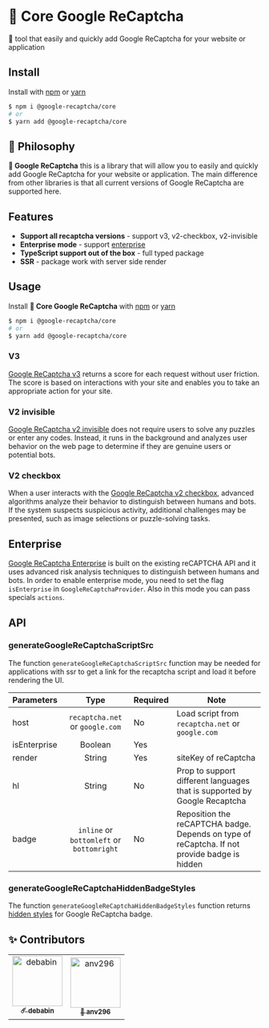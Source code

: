 # 🔑 Core Google ReCaptcha

🔑 tool that easily and quickly add Google ReCaptcha for your website or application

## Install

Install with [npm](https://www.npmjs.com/) or [yarn](https://yarnpkg.com/)

```bash
$ npm i @google-recaptcha/core
# or
$ yarn add @google-recaptcha/core
```

## 🦉 Philosophy

**🔑 Google ReCaptcha** this is a library that will allow you to easily and quickly add Google ReCaptcha for your website or application. The main difference from other libraries is that all current versions of Google ReCaptcha are supported here.

## Features

- **Support all recaptcha versions** - support v3, v2-checkbox, v2-invisible
- **Enterprise mode** - support [enterprise](https://cloud.google.com/recaptcha-enterprise/docs/overview)
- **TypeScript support out of the box** - full typed package
- **SSR** - package work with server side render

## Usage

Install **🔑 Core Google ReCaptcha** with [npm](https://www.npmjs.com/) or [yarn](https://yarnpkg.com/)

```bash
$ npm i @google-recaptcha/core
# or
$ yarn add @google-recaptcha/core
```

### V3

[Google ReCaptcha v3](https://developers.google.com/recaptcha/docs/v3) returns a score for each request without user friction. The score is based on interactions with your site and enables you to take an appropriate action for your site.

### V2 invisible

[Google ReCaptcha v2 invisible](https://developers.google.com/recaptcha/docs/display) does not require users to solve any puzzles or enter any codes. Instead, it runs in the background and analyzes user behavior on the web page to determine if they are genuine users or potential bots.

### V2 checkbox

When a user interacts with the [Google ReCaptcha v2 checkbox](https://developers.google.com/recaptcha/docs/display), advanced algorithms analyze their behavior to distinguish between humans and bots. If the system suspects suspicious activity, additional challenges may be presented, such as image selections or puzzle-solving tasks.

## Enterprise

[Google ReCaptcha Enterprise](https://cloud.google.com/recaptcha-enterprise/docs/overview) is built on the existing reCAPTCHA API and it uses advanced risk analysis techniques to distinguish between humans and bots.
In order to enable enterprise mode, you need to set the flag `isEnterprise` in `GoogleReCaptchaProvider`. Also in this mode you can pass specials `actions`.

## API

### generateGoogleReCaptchaScriptSrc

The function `generateGoogleReCaptchaScriptSrc` function may be needed for applications with ssr to get a link for the recaptcha script and load it before rendering the UI.

| **Parameters** |                 **Type**                  | **Required** | **Note**                                                                                     |
| -------------- | :---------------------------------------: | ------------ | -------------------------------------------------------------------------------------------- |
| host           |      `recaptcha.net` or `google.com`      | No           | Load script from `recaptcha.net` or `google.com`                                             |
| isEnterprise   |                  Boolean                  | Yes          |                                                                                              |
| render         |                  String                   | Yes          | siteKey of reCaptcha                                                                         |
| hl             |                  String                   | No           | Prop to support different languages that is supported by Google Recaptcha                    |
| badge          | `inline` or `bottomleft` or `bottomright` | No           | Reposition the reCAPTCHA badge. Depends on type of reCaptcha. If not provide badge is hidden |

### generateGoogleReCaptchaHiddenBadgeStyles

The function `generateGoogleReCaptchaHiddenBadgeStyles` function returns [hidden styles](https://developers.google.com/recaptcha/docs/faq) for Google ReCaptcha badge.

## ✨ Contributors

<table>
  <tr>
    <td align="center" style="word-wrap: break-word; width: 100; height: 100">
        <a href="https://github.com/debabin">
            <img src="https://avatars.githubusercontent.com/u/45297354?v=4"
            width="100;"  
            alt="debabin" />
            <br />
            <sub style="font-size:13px"><b>☄️ debabin</b></sub>
        </a>
    </td>
    <td align="center" style="word-wrap: break-word; width: 100.0; height: 100.0">
        <a href="https://github.com/anv296">
            <img src="https://avatars.githubusercontent.com/u/39154399?s=400&u=7c4fcc6d120f4b13ccbd03a9a384622b6523c376&v=4"
            width="100;"  
            alt="anv296" />
            <br />
            <sub style="font-size:13px"><b>🎱️ anv296</b></sub>
        </a>
    </td>
  </tr>
</table>
